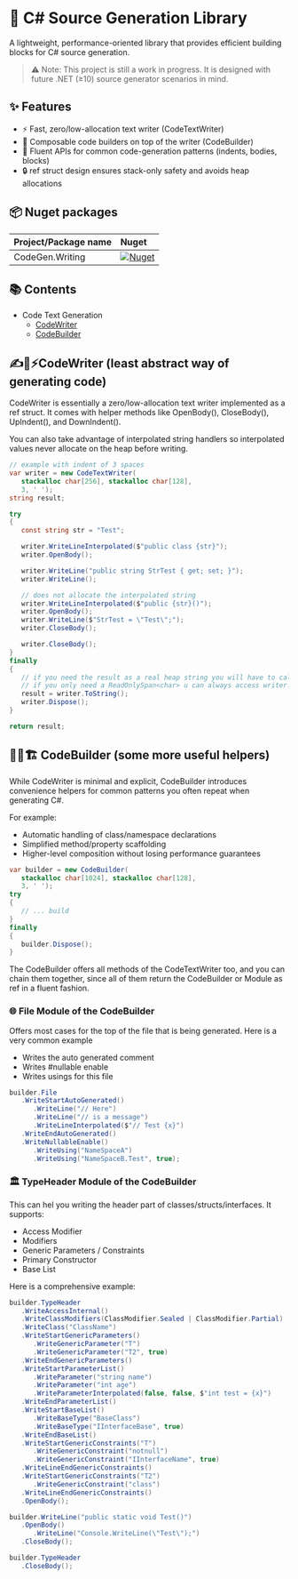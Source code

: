 
# 📝 C# Source Generation Library

A lightweight, performance-oriented library that provides efficient building blocks for C# source generation.

> ⚠️ Note: This project is still a work in progress. It is designed with future .NET (≥10) source generator scenarios in mind.

## ✨ Features

- ⚡ Fast, zero/low-allocation text writer (CodeTextWriter)
- 🧱 Composable code builders on top of the writer (CodeBuilder)
- 📝 Fluent APIs for common code-generation patterns (indents, bodies, blocks)
- 🔒 ref struct design ensures stack-only safety and avoids heap allocations

## 📦 Nuget packages

| Project/Package name | Nuget                |
| :-------- | :------------------------- |
| CodeGen.Writing | [![Nuget](https://img.shields.io/badge/nuget-0A66C2?style=for-the-badge&logo=nuget&logoColor=white)](https://www.nuget.org/packages/CodeGen.Writing) |

## 📚 Contents 

- Code Text Generation
   - [CodeWriter](#codewriter-least-abstract-way-of-generating-code)
   - [CodeBuilder](#codebuilder-some-more-useful-helpers)

## ✍️📝⚡CodeWriter (least abstract way of generating code)

CodeWriter is essentially a zero/low-allocation text writer implemented as a ref struct.
It comes with helper methods like OpenBody(), CloseBody(), UpIndent(), and DownIndent().

You can also take advantage of interpolated string handlers so interpolated values never allocate on the heap before writing.
```C#
// example with indent of 3 spaces
var writer = new CodeTextWriter(
   stackalloc char[256], stackalloc char[128],
   3, ' ');
string result;

try
{
   const string str = "Test";

   writer.WriteLineInterpolated($"public class {str}");
   writer.OpenBody();

   writer.WriteLine("public string StrTest { get; set; }");
   writer.WriteLine();

   // does not allocate the interpolated string
   writer.WriteLineInterpolated($"public {str}()");
   writer.OpenBody();
   writer.WriteLine($"StrTest = \"Test\";");
   writer.CloseBody();

   writer.CloseBody();
}
finally
{
   // if you need the result as a real heap string you will have to call ToString
   // if you only need a ReadOnlySpan<char> u can always access writer.WrittenSpan
   result = writer.ToString();
   writer.Dispose();
}

return result;
```

## 🧱🔧🏗️ CodeBuilder (some more useful helpers)
While CodeWriter is minimal and explicit, CodeBuilder introduces convenience helpers for common patterns you often repeat when generating C#.

For example:

- Automatic handling of class/namespace declarations
- Simplified method/property scaffolding
- Higher-level composition without losing performance guarantees

```C#
var builder = new CodeBuilder(
   stackalloc char[1024], stackalloc char[128],
   3, ' ');
try 
{
   // ... build
}
finally 
{
   builder.Dispose();
}
```
The CodeBuilder offers all methods of the CodeTextWriter too, and you can chain them together, since all of them return the CodeBuilder or Module as ref in a fluent fashion.

### 🌐 File Module of the CodeBuilder
Offers most cases for the top of the file that is being generated. Here is a very common example
- Writes the auto generated comment
- Writes #nullable enable
- Writes usings for this file

```C#
builder.File
   .WriteStartAutoGenerated()
      .WriteLine("// Here")
      .WriteLine("// is a message")
      .WriteLineInterpolated($"// Test {x}")
   .WriteEndAutoGenerated()
   .WriteNullableEnable()
      .WriteUsing("NameSpaceA")
      .WriteUsing("NameSpaceB.Test", true);
```

### 🏛️ TypeHeader Module of the CodeBuilder
This can hel you writing the header part of classes/structs/interfaces. It supports:
- Access Modifier
- Modifiers
- Generic Parameters / Constraints
- Primary Constructor
- Base List

Here is a comprehensive example:
```C#
builder.TypeHeader
   .WriteAccessInternal()
   .WriteClassModifiers(ClassModifier.Sealed | ClassModifier.Partial)
   .WriteClass("ClassName")
   .WriteStartGenericParameters()
      .WriteGenericParameter("T")
      .WriteGenericParameter("T2", true)
   .WriteEndGenericParameters()
   .WriteStartParameterList()
      .WriteParameter("string name")
      .WriteParameter("int age")
      .WriteParameterInterpolated(false, false, $"int test = {x}")
   .WriteEndParameterList()
   .WriteStartBaseList()
      .WriteBaseType("BaseClass")
      .WriteBaseType("IInterfaceBase", true)
   .WriteEndBaseList()
   .WriteStartGenericConstraints("T")
      .WriteGenericConstraint("notnull")
      .WriteGenericConstraint("IInterfaceName", true)
   .WriteLineEndGenericConstraints()
   .WriteStartGenericConstraints("T2")
      .WriteGenericConstraint("class")
   .WriteLineEndGenericConstraints()
   .OpenBody();

builder.WriteLine("public static void Test()")
   .OpenBody()
      .WriteLine("Console.WriteLine(\"Test\");")
   .CloseBody();

builder.TypeHeader
   .CloseBody();
```
